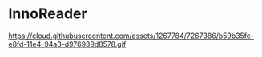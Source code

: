 # InnoReader
https://cloud.githubusercontent.com/assets/1267784/7267386/b59b35fc-e8fd-11e4-94a3-d976939d8578.gif
